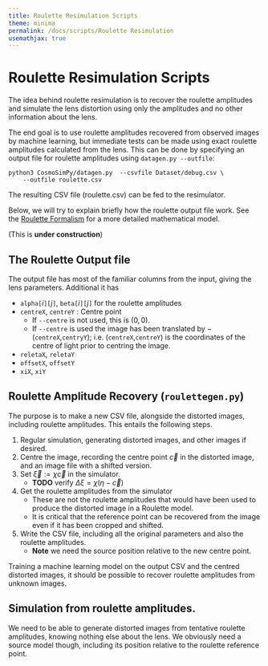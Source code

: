 ```yaml
---
title: Roulette Resimulation Scripts
theme: minima
permalink: /docs/scripts/Roulette Resimulation
usemathjax: true
---
```


# Roulette Resimulation Scripts

The idea behind roulette resimulation is to recover the roulette amplitudes
and simulate the lens distortion using only the amplitudes and no other 
information about the lens.  

The end goal is to use roulette amplitudes recovered from observed images
by machine learning, but immediate tests can be made using exact roulette
amplitudes calculated from the lens. This can be done by specifying an
output file for roulette amplitudes using `datagen.py --outfile`:
```
python3 CosmoSimPy/datagen.py  --csvfile Dataset/debug.csv \
    --outfile roulette.csv
```
The resulting CSV file (roulette.csv) can be fed to the resimulator.

Below, we will try to explain briefly how the roulette output file
work.  See the [Roulette Formalism](/docs/model/Roulette) for a more
detailed mathematical model.

(This is **under construction**)

## The Roulette Output file

The output file has most of the familiar columns from the input,
giving the lens parameters.  Additional it has
+ `alpha[`$i$`][`$j$`]`, `beta[`$i$`][`$j$`]` for the roulette amplitudes
+ `centreX`, `centreY` : Centre point
    + If `--centre` is not used, this is $(0,0)$.
    + If `--centre` is used the image has been translated by 
      $-($`centreX`,`centryY`$)$; i.e. (`centreX`,`centreY`) is
      the coordinates of the centre of light prior to centring the
      image.
+ `reletaX`, `reletaY`
+ `offsetX`, `offsetY`
+ `xiX`, `xiY`

## Roulette Amplitude Recovery (`roulettegen.py`)

The purpose is to make a new CSV file, alongside the distorted images, including
roulette amplitudes.  This entails the following steps.

1. Regular simulation, generating distorted images, and other images if desired.
2. Centre the image, recording the centre point $\vec{c}$ in the distorted image,
   and an image file with a shifted version.
3. Set $\vec{\xi}:=\chi\vec{c}$ in the simulator.
    + **TODO** verify $\Delta\xi = \chi(\eta-\vec{c})$
4. Get the roulette amplitudes from the simulator
    + These are not the roulette amplitudes that would have been used to produce
      the distorted image in a Roulette model.  
    + It is critical that the reference point can be recovered from the image even
      if it has been cropped and shifted.
5. Write the CSV file, including all the original parameters and also the roulette
   amplitudes.
    + **Note** we need the source position relative to the new centre point.

Training a machine learning model on the output CSV and the centred distorted images,
it should be possible to recover roulette amplitudes from unknown images.

## Simulation from roulette amplitudes.

We need to be able to generate distorted images from tentative roulette amplitudes,
knowing nothing else about the lens.  We obviously need a source model though, 
including its position relative to the roulette reference point.
